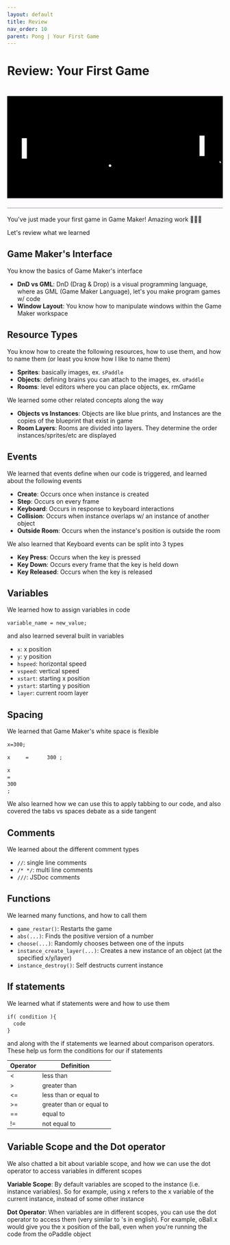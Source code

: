 ```yaml
---
layout: default
title: Review
nav_order: 10
parent: Pong | Your First Game
---
```


# Review: Your First Game

<img src="../../assets/images/ball_collide.gif"/>

You've just made your first game in Game Maker! Amazing work 🎉🎈🎊

Let's review what we learned

## Game Maker's Interface

You know the basics of Game Maker's interface

* **DnD vs GML**: DnD (Drag & Drop) is a visual programming language, where as GML (Game Maker Language), let's you make program games w/ code
* **Window Layout**: You know how to manipulate windows within the Game Maker workspace

## Resource Types

You know how to create the following resources, how to use them, and how to name them (or least you know how I like to name them)

* **Sprites**: basically images, ex. `sPaddle`
* **Objects**: defining brains you can attach to the images, ex. `oPaddle`
* **Rooms**: level editors where you can place objects, ex. rmGame

We learned some other related concepts along the way

* **Objects vs Instances**: Objects are like blue prints, and Instances are the copies of the blueprint that exist in game
* **Room Layers**: Rooms are divided into layers. They determine the order instances/sprites/etc are displayed

## Events

We learned that events define when our code is triggered, and learned about the following events

 * **Create**: Occurs once when instance is created
 * **Step**: Occurs on every frame
 * **Keyboard**: Occurs in response to keyboard interactions
 * **Collision**: Occurs when instance overlaps w/ an instance of another object
 * **Outside Room**: Occurs when the instance's position is outside the room

We also learned that Keyboard events can be split into 3 types

 * **Key Press**: Occurs when the key is pressed
 * **Key Down**: Occurs every frame that the key is held down
 * **Key Released**: Occurs when the key is released

## Variables

We learned how to assign variables in code

```
variable_name = new_value;
```

and also learned several built in variables

* `x`: x position
* `y`: y position
* `hspeed`: horizontal speed
* `vspeed`: vertical speed
* `xstart`: starting x position
* `ystart`: starting y position
* `layer`: current room layer

## Spacing

We learned that Game Maker's white space is flexible

```
x=300;
```

```
x     =      300 ;
```

```
x     
=      
300
;
```

We also learned how we can use this to apply tabbing to our code, and also covered the tabs vs spaces debate as a side tangent

## Comments

We learned about the different comment types

* `//`: single line comments
* `/* */`: multi line comments
* `///`: JSDoc comments

## Functions

We learned many functions, and how to call them

* ``game_restar()``: Restarts the game
* ``abs(...)``: Finds the positive version of a number
* ``choose(...)``: Randomly chooses between one of the inputs
* ``instance_create_layer(...)``: Creates a new instance of an object (at the specified x/y/layer)
* ``instance_destroy()``: Self destructs current instance

## If statements

We learned what if statements were and how to use them

```
if( condition ){
  code
}
```

and along with the if statements we learned about comparison operators. These help us form the conditions for our if statements

| Operator | Definition |
|--|--|
|< |less than|
|> |greater than|
|<=|less than or equal to|
|>=|greater than or equal to|
|==|equal to|
|!=|not equal to|

## Variable Scope and the Dot operator

We also chatted a bit about variable scope, and how we can use the dot operator to access variables in different scopes

**Variable Scope**: By default variables are scoped to the instance (i.e. instance variables). So for example, using x refers to the x variable of the current instance, instead of some other instance

**Dot Operator**: When variables are in different scopes, you can use the dot operator to access them (very similar to 's in english). For example, oBall.x would give you the x position of the ball, even when you're running the code from the oPaddle object
